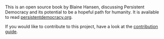 This is an open source book by Blaine Hansen, discussing Persistent Democracy and its potential to be a hopeful path for humanity. It is available to read [persistentdemocracy.org](https://persistentdemocracy.org/).

If you would like to contribute to this project, have a look at the [contribution guide](CONTRIBUTING.md).
